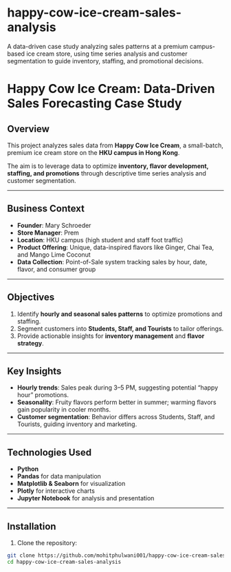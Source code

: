 # happy-cow-ice-cream-sales-analysis
A data-driven case study analyzing sales patterns at a premium campus-based ice cream store, using time series analysis and customer segmentation to guide inventory, staffing, and promotional decisions.
# Happy Cow Ice Cream: Data-Driven Sales Forecasting Case Study

## Overview
This project analyzes sales data from **Happy Cow Ice Cream**, a small-batch, premium ice cream store on the **HKU campus in Hong Kong**.  

The aim is to leverage data to optimize **inventory, flavor development, staffing, and promotions** through descriptive time series analysis and customer segmentation.

---

## Business Context
- **Founder**: Mary Schroeder  
- **Store Manager**: Prem  
- **Location**: HKU campus (high student and staff foot traffic)  
- **Product Offering**: Unique, data-inspired flavors like Ginger, Chai Tea, and Mango Lime Coconut  
- **Data Collection**: Point-of-Sale system tracking sales by hour, date, flavor, and consumer group  

---

## Objectives
1. Identify **hourly and seasonal sales patterns** to optimize promotions and staffing.  
2. Segment customers into **Students, Staff, and Tourists** to tailor offerings.  
3. Provide actionable insights for **inventory management** and **flavor strategy**.  

---

## Key Insights
- **Hourly trends**: Sales peak during 3–5 PM, suggesting potential “happy hour” promotions.  
- **Seasonality**: Fruity flavors perform better in summer; warming flavors gain popularity in cooler months.  
- **Customer segmentation**: Behavior differs across Students, Staff, and Tourists, guiding inventory and marketing.  

---

## Technologies Used
- **Python**  
- **Pandas** for data manipulation  
- **Matplotlib & Seaborn** for visualization  
- **Plotly** for interactive charts  
- **Jupyter Notebook** for analysis and presentation  

---

## Installation

1. Clone the repository:
```bash
git clone https://github.com/mohitphulwani001/happy-cow-ice-cream-sales-analysis.git
cd happy-cow-ice-cream-sales-analysis

